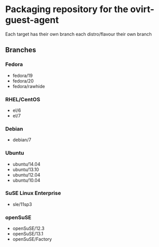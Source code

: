 # Packaging repository for the ovirt-guest-agent

Each target has their own branch each distro/flavour their own branch

## Branches

### Fedora
* fedora/19
* fedora/20
* fedora/rawhide

### RHEL/CentOS
* el/6
* el/7

### Debian
* debian/7

### Ubuntu
* ubuntu/14.04
* ubuntu/13.10
* ubuntu/12.04
* ubuntu/10.04

### SuSE Linux Enterprise
* sle/11sp3

### openSuSE
* openSuSE/12.3
* openSuSE/13.1
* openSuSE/Factory

